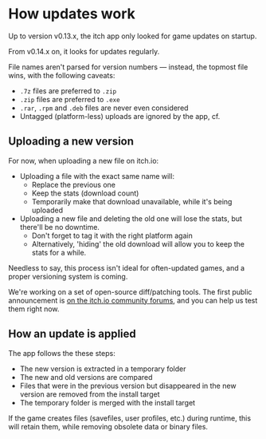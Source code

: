 
# How updates work

Up to version v0.13.x, the itch app only looked for game updates on startup.

From v0.14.x on, it looks for updates regularly.

File names aren't parsed for version numbers — instead, the topmost file wins,
with the following caveats:

  * `.7z` files are preferred to `.zip`
  * `.zip` files are preferred to `.exe`
  * `.rar`, `.rpm` and `.deb` files are never even considered
  * Untagged (platform-less) uploads are ignored by the app, cf.

## Uploading a new version

For now, when uploading a new file on itch.io:

  * Uploading a file with the exact same name will:
    * Replace the previous one
    * Keep the stats (download count)
    * Temporarily make that download unavailable, while it's being uploaded
  * Uploading a new file and deleting the old one will lose the stats,
  but there'll be no downtime.
    * Don't forget to tag it with the right platform again
    * Alternatively, 'hiding' the old download will allow you to keep the stats
    for a while.

Needless to say, this process isn't ideal for often-updated games, and a proper
versioning system is coming.

We're working on a set of open-source diff/patching tools. The first
public announcement is [on the itch.io community forums](https://itch.io/post/16715),
and you can help us test them right now.

## How an update is applied

The app follows the these steps:

  * The new version is extracted in a temporary folder
  * The new and old versions are compared
  * Files that were in the previous version but disappeared in the new version
  are removed from the install target
  * The temporary folder is merged with the install target

If the game creates files (savefiles, user profiles, etc.) during runtime,
this will retain them, while removing obsolete data or binary files.
